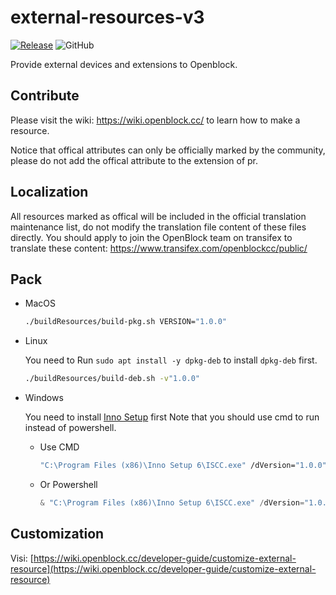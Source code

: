 # external-resources-v3

[![Release](https://github.com/openblockcc/external-resources-v3/actions/workflows/release.yml/badge.svg)](https://github.com/openblockcc/external-resources-v3/actions/workflows/release.yml)
![GitHub](https://img.shields.io/github/license/openblockcc/external-resources-v3)

Provide external devices and extensions to Openblock.

## Contribute

Please visit the wiki: https://wiki.openblock.cc/ to learn how to make a resource.

Notice that offical attributes can only be officially marked by the community, please do not add the offical attribute to the extension of pr.

## Localization

All resources marked as offical will be included in the official translation maintenance list, do not modify the translation file content of these files directly. You should apply to join the OpenBlock team on transifex to translate these content: https://www.transifex.com/openblockcc/public/

## Pack

- MacOS

    ``` bash
    ./buildResources/build-pkg.sh VERSION="1.0.0"
    ```

- Linux

    You need to Run `sudo apt install -y dpkg-deb` to install `dpkg-deb` first.

    ``` bash
    ./buildResources/build-deb.sh -v"1.0.0"
    ```

- Windows

    You need to install [Inno Setup](https://jrsoftware.org/isinfo.php) first
    Note that you should use cmd to run instead of powershell.

    - Use CMD

        ``` bat
        "C:\Program Files (x86)\Inno Setup 6\ISCC.exe" /dVersion="1.0.0" "./buildResources/setup.iss"
        ```

    - Or Powershell

        ``` powershell
        & "C:\Program Files (x86)\Inno Setup 6\ISCC.exe" /dVersion="1.0.0" "./buildResources/setup.iss"
        ```

## Customization

Visi: [https://wiki.openblock.cc/developer-guide/customize-external-resource](https://wiki.openblock.cc/developer-guide/customize-external-resource)
